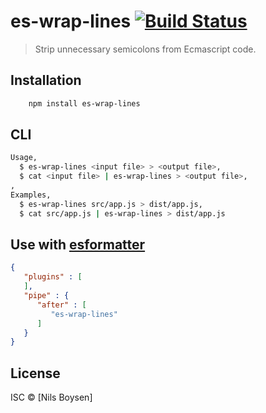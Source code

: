 # es-wrap-lines [![Build Status](https://travis-ci.org/nilsboy/es-wrap-lines.svg?branch=master)](https://travis-ci.org/nilsboy/es-wrap-lines)

> Strip unnecessary semicolons from Ecmascript code.

## Installation

```sh
    npm install es-wrap-lines
```

## CLI

```sh
Usage,
  $ es-wrap-lines <input file> > <output file>,
  $ cat <input file> | es-wrap-lines > <output file>,
,
Examples,
  $ es-wrap-lines src/app.js > dist/app.js,
  $ cat src/app.js | es-wrap-lines > dist/app.js
```

## Use with [esformatter](https://github.com/millermedeiros/esformatter)

```json
{
   "plugins" : [
   ],
   "pipe" : {
      "after" : [
         "es-wrap-lines"
      ]
   }
}

```

## License

ISC © [Nils Boysen]
